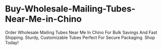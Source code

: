 # Buy-Wholesale-Mailing-Tubes-Near-Me-in-Chino
Order Wholesale Mailing Tubes Near Me In Chino For Bulk Savings And Fast Shipping. Sturdy, Customizable Tubes Perfect For Secure Packaging. Shop Today!
